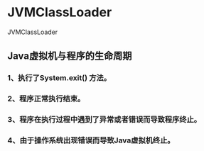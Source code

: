 # JVMClassLoader
JVMClassLoader

## Java虚拟机与程序的生命周期
### 1、执行了System.exit() 方法。

### 2、程序正常执行结束。

### 3、程序在执行过程中遇到了异常或者错误而导致程序终止。

### 4、由于操作系统出现错误而导致Java虚拟机终止。
